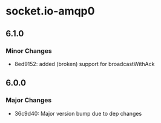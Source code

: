# socket.io-amqp0

## 6.1.0

### Minor Changes

-   8ed9152: added (broken) support for broadcastWithAck

## 6.0.0

### Major Changes

-   36c9d40: Major version bump due to dep changes
